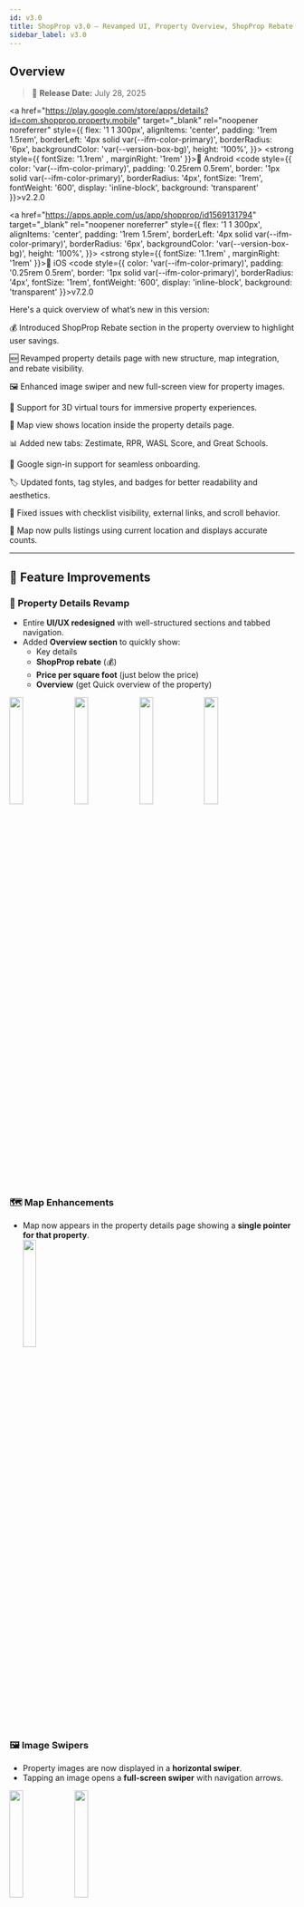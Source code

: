 ```yaml
---
id: v3.0
title: ShopProp v3.0 – Revamped UI, Property Overview, ShopProp Rebate & Virtual Tours
sidebar_label: v3.0
---
```


## Overview

> 📅 **Release Date:** July 28, 2025

<div style={{
  display: 'flex',
  flexWrap: 'wrap',
  gap: '1.5rem',
  marginTop: '1rem',
  marginBottom: '1rem'
}}>

<a href="https://play.google.com/store/apps/details?id=com.shopprop.property.mobile" target="\_blank" rel="noopener noreferrer" style={{
    flex: '1 1 300px',
    alignItems: 'center',
    padding: '1rem 1.5rem',
    borderLeft: '4px solid var(--ifm-color-primary)',
    borderRadius: '6px',
    backgroundColor: 'var(--version-box-bg)',
    height: '100%',
  }}>
<strong style={{ fontSize: '1.1rem' , marginRight: '1rem' }}>📱 Android</strong>
<code style={{
      color: 'var(--ifm-color-primary)',
      padding: '0.25rem 0.5rem',
      border: '1px solid var(--ifm-color-primary)',
      borderRadius: '4px',
      fontSize: '1rem',
      fontWeight: '600',
      display: 'inline-block',
      background: 'transparent'
    }}>v2.2.0</code>
</a>

<a href="https://apps.apple.com/us/app/shopprop/id1569131794" target="\_blank" rel="noopener noreferrer" style={{
    flex: '1 1 300px',
    alignItems: 'center',
    padding: '1rem 1.5rem',
    borderLeft: '4px solid var(--ifm-color-primary)',
    borderRadius: '6px',
    backgroundColor: 'var(--version-box-bg)',
    height: '100%',
  }}>
<strong style={{ fontSize: '1.1rem' , marginRight: '1rem' }}>🍎 iOS</strong>
<code style={{
      color: 'var(--ifm-color-primary)',
      padding: '0.25rem 0.5rem',
      border: '1px solid var(--ifm-color-primary)',
      borderRadius: '4px',
      fontSize: '1rem',
      fontWeight: '600',
      display: 'inline-block',
      background: 'transparent'
    }}>v7.2.0</code>
</a>

</div>

Here's a quick overview of what’s new in this version:

💰 Introduced ShopProp Rebate section in the property overview to highlight user savings.

🆕 Revamped property details page with new structure, map integration, and rebate visibility.

🖼️ Enhanced image swiper and new full-screen view for property images.

🎥 Support for 3D virtual tours for immersive property experiences.

<!-- 📍 Map view shows location, with Nearby Homes button for localized listings. -->

📍 Map view shows location inside the property details page.

📊 Added new tabs: Zestimate, RPR, WASL Score, and Great Schools.

🔐 Google sign-in support for seamless onboarding.

🏷️ Updated fonts, tag styles, and badges for better readability and aesthetics.

🐛 Fixed issues with checklist visibility, external links, and scroll behavior.

📍 Map now pulls listings using current location and displays accurate counts.

---

## 🚀 Feature Improvements

### 🏡 Property Details Revamp

- Entire **UI/UX redesigned** with well-structured sections and tabbed navigation.
- Added **Overview section** to quickly show:
  - Key details
  - **ShopProp rebate** (💰)
  - **Price per square foot** (just below the price)
  - **Overview** (get Quick overview of the property)

<div style={{
  backgroundColor: 'var(--version-box-bg)',
  padding: '1rem',
  borderRadius: '6px',
  display: 'flex',
  justifyContent: 'space-around',
  alignItems: 'center',
  flexWrap: 'wrap',
}}>
  <img src="./img/v3.0/property_details.jpg" width="22%" />
  <img src="./img/v3.0/overview.jpg" width="22%" />
  <img src="./img/v3.0/map_property_details.jpg" width="22%" />
  <img src="./img/v3.0/widget_1.jpg" width="22%" />
</div>

### 🗺️ Map Enhancements

- Map now appears in the property details page showing a **single pointer for that property**.
  <!-- - Added **"Nearby Homes For Sale"** button (top-left of map), leading to nearby listings on the map screen. -->
  <div style={{
    backgroundColor: 'var(--version-box-bg)',
    padding: '1rem',
    borderRadius: '6px',
    display: 'flex',
    justifyContent: 'space-around',
    alignItems: 'center',
    flexWrap: 'wrap',
  }}>
    <img src="./img/v3.0/map_property_details.jpg" width="22%" />
  </div>

### 🖼️ Image Swipers

- Property images are now displayed in a **horizontal swiper**.
- Tapping an image opens a **full-screen swiper** with navigation arrows.

<div style={{
  backgroundColor: 'var(--version-box-bg)',
  padding: '1rem',
  borderRadius: '6px',
  display: 'flex',
  justifyContent: 'space-around',
  alignItems: 'center',
  flexWrap: 'wrap',
}}>
  <img src="./img/v3.0/property_details.jpg" width="22%" />
  <img src="./img/v3.0/swiper.jpg" width="22%" />
</div>

### 🎥 Virtual Tour Integration

- Properties with a 3D tour now show a **Virtual Tour button**.
- Tapping opens a full-screen immersive experience.

<div style={{
  backgroundColor: 'var(--version-box-bg)',
  padding: '1rem',
  borderRadius: '6px',
  display: 'flex',
  justifyContent: 'space-around',
  alignItems: 'center',
  flexWrap: 'wrap',
}}>
  <img src="./img/v3.0/property_details.jpg" width="22%" />
  <img src="./img/v3.0/virtual_tour_1.jpg" width="22%" />
  <img src="./img/v3.0/virtual_tour_2.jpg" width="22%" />
</div>

### 📌 MLS Description & Disclaimer

- Properties in **Favorites** and **Listings** now display **MLS tag** below the title.
- A new **Disclaimer section** added to Property Details page.

<div style={{
  backgroundColor: 'var(--version-box-bg)',
  padding: '1rem',
  borderRadius: '6px',
  display: 'flex',
  justifyContent: 'space-around',
  alignItems: 'center',
  flexWrap: 'wrap',
}}>
  <img src="./img/v3.0/listing.jpg" width="22%" />
  <img src="./img/v3.0/favorites.jpg" width="22%" />
  <img src="./img/v3.0/disclaimer.jpg" width="22%" />
</div>

### 🧩 New Widget Tabs

- Added new tab for widgets in Property Details:
  - RPR Widget
  - Zestimate
  - WASL Score
  - Great School Ratings

<div style={{
  backgroundColor: 'var(--version-box-bg)',
  padding: '1rem',
  borderRadius: '6px',
  display: 'flex',
  justifyContent: 'space-around',
  alignItems: 'center',
  flexWrap: 'wrap',
}}>
  <img src="./img/v3.0/widget_1.jpg" width="22%" />
  <img src="./img/v3.0/widget_2.jpg" width="22%" />
  <img src="./img/v3.0/widget_3.jpg" width="22%" />
</div>

### 🔤 Font Overhaul

- App-wide font styling updated for a more modern and readable design.

### 🔐 Google Login

- Users can now **sign in with their Gmail account**.

<div style={{
  backgroundColor: 'var(--version-box-bg)',
  padding: '1rem',
  borderRadius: '6px',
  display: 'flex',
  justifyContent: 'space-around',
  alignItems: 'center',
  flexWrap: 'wrap',
}}>
  <img src="./img/v3.0/google.jpg" width="22%" />
</div>

### 🏷️ UI/UX Tag Updates

- Restyled tags and badges for tickets and property status with consistent color and style.

<div style={{
  backgroundColor: 'var(--version-box-bg)',
  padding: '1rem',
  borderRadius: '6px',
  display: 'flex',
  justifyContent: 'space-around',
  alignItems: 'center',
  flexWrap: 'wrap',
}}>
  <img src="./img/v3.0/ticket_tag.jpg" width="22%" />
  <img src="./img/v3.0/property_details.jpg" width="22%" />
  <img src="./img/v3.0/listing.jpg" width="22%" />
</div>

---

## 🐞 Bug Fixes

### 📋 Checklist Section

- Fixed bug where multiple templates weren't visible — now appear in **scrollable vertical sections**.
- External links now **render correctly** and open in web browser when clicked.

### 🗺️ Map Section

- Enhanced performance and fixed inaccurate loading behavior.
- **Property count now correctly shown** in cards below the map.
- Listings now pulled based on **user’s current location**.

### 🧲 Property Scroll Interaction

- Improved drag handle interaction in Property Details.
- Added button behavior to **toggle expanded/collapsed state**, mimicking drag up/down.
